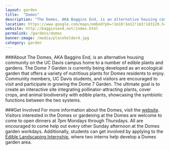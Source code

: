```yaml
---
layout: garden
title:  "Domes"
description: "The Domes, AKA Baggins End, is an alternative housing community on the UC Davis campus home to a number of edible plants and gardens."
location: https://www.google.com/maps/embed?pb=!1m18!1m12!1m3!1d3120.54829759565!2d-121.7664229846601!3d38.54417937962677!2m3!1f0!2f0!3f0!3m2!1i1024!2i768!4f13.1!3m3!1m2!1s0x0%3A0x0!2zMzjCsDMyJzM2LjkiTiAxMjHCsDQ1JzUxLjEiVw!5e0!3m2!1sen!2sus!4v1459360242483
website: http://bagginsend.net/index.html
permalink: /gardens/domes
banner-image: /media/placeholder4.jpg
category: garden
---
```



###About
The Domes, AKA Baggins End, is an alternative housing community on the UC Davis campus home to a number of edible plants and gardens. The Dome 7 Garden is currently being developed as an ecological garden that offers a variety of nutritious plants for Domes residents to enjoy. Community members, UC Davis students, and visitors are encouraged to visit and participate in growing the Dome 7 Garden. The ultimate goal is to create an interactive site integrating pollinator-attracting plants, cover crops, and animal biodiversity with edible plants, showcasing the symbiotic functions between the two systems.


###Get Involved
For more information about the Domes, visit the [website](http://bagginsend.net/index.html). Visitors interested in the Domes or gardening at the Domes are welcome to come to open dinners at 7pm Mondays through Thursdays. All are encouraged to come help out every other Sunday afternoon at the Domes garden workdays. Additionally, students can get involved by applying to the [Edible Landscaping Internship](http://arboretum.ucdavis.edu/student_opportunities.aspx), where two interns help develop a Domes garden area.

